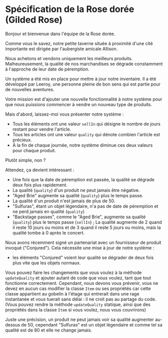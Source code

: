 # Spécification de la Rose dorée (Gilded Rose)

Bonjour et bienvenue dans l'équipe de la Rose dorée.

Comme vous le savez, notre petite taverne située à proximité d'une cité
importante est dirigée par l'aubergiste amicale Allison.

Nous achetons et vendons uniquement les meilleurs produits. Malheureusement, la
qualité de nos marchandises se dégrade constamment à l'approche de leur date de
péremption.

Un système a été mis en place pour mettre à jour notre inventaire. Il a été
développé par Leeroy, une personne pleine de bon sens qui est partie pour de
nouvelles aventures.

Votre mission est d'ajouter une nouvelle fonctionnalité à notre système pour que
nous puissions commencer à vendre un nouveau type de produits.

Mais d'abord, laissez-moi vous présenter notre système :

- Tous les éléments ont une valeur `sellIn` qui désigne le nombre de jours
  restant pour vendre l'article.
- Tous les articles ont une valeur `quality` qui dénote combien l'article est
  précieux.
- À la fin de chaque journée, notre système diminue ces deux valeurs pour chaque
  produit.

Plutôt simple, non ?

Attendez, ça devient intéressant :

- Une fois que la date de péremption est passée, la qualité se dégrade deux fois
  plus rapidement.
- La qualité (`quality`) d'un produit ne peut jamais être négative.
- "Aged Brie" augmente sa qualité (`quality`) plus le temps passe.
- La qualité d'un produit n'est jamais de plus de 50.
- "Sulfuras", étant un objet légendaire, n'a pas de date de péremption et ne
  perd jamais en qualité (`quality`)
- "Backstage passes", comme le "Aged Brie", augmente sa qualité (`quality`) plus
  le temps passe (`sellIn`) ; La qualité augmente de 2 quand il reste 10 jours
  ou moins et de 3 quand il reste 5 jours ou moins, mais la qualité tombe à 0
  après le concert.

Nous avons récemment signé un partenariat avec un fournisseur de produit invoqué
("Conjured"). Cela nécessite une mise à jour de notre système :

- les éléments "Conjured" voient leur qualité se dégrader de deux fois plus vite
  que les objets normaux.

Vous pouvez faire les changements que vous voulez à la méthode `updateQuality`
et ajouter autant de code que vous voulez, tant que tout fonctionne
correctement. Cependant, nous devons vous prévenir, vous ne devez en aucun cas
modifier la classe `Item` ou ses propriétés car cette classe appartient au
gobelin à l'étage qui entrerait dans une rage instantanée et vous tuerait sans
délai : il ne croit pas au partage du code. (Vous pouvez rendre la méthode
`updateQuality` statique, ainsi que des propriétés dans la classe `Item` si vous
voulez, nous vous couvrirons)

Juste une précision, un produit ne peut jamais voir sa qualité augmenter
au-dessus de 50, cependant "Sulfuras" est un objet légendaire et comme tel sa
qualité est de 80 et elle ne change jamais.
